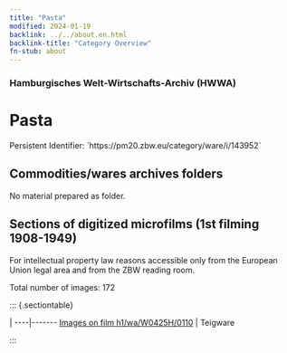 ```yaml
---
title: "Pasta"
modified: 2024-01-19
backlink: ../../about.en.html
backlink-title: "Category Overview"
fn-stub: about
---
```


### Hamburgisches Welt-Wirtschafts-Archiv (HWWA)

# Pasta

<div class="hint">Persistent Identifier: `https://pm20.zbw.eu/category/ware/i/143952`</div>







## Commodities/wares archives folders





No material prepared as folder.



<a id="filmsections" />

## Sections of digitized microfilms (1st filming 1908-1949)

<p>For intellectual property law reasons accessible only from the European Union legal area and from the ZBW reading room.</p>



<p>Total number of images: 172</p>




::: {.sectiontable}

 | 
----|-------
<a class="btn" href="https://pm20.zbw.eu/film/h1/wa/W0425H/0110" rel="nofollow">Images on film h1/wa/W0425H/0110</a> | Teigware


:::
















